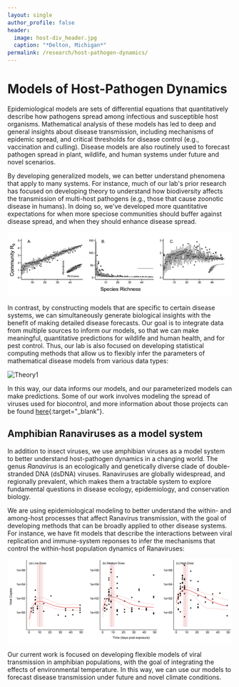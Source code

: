 ```yaml
---
layout: single
author_profile: false
header:
  image: host-div_header.jpg
  caption: "*Delton, Michigan*"
permalink: /research/host-pathogen-dynamics/
---
```


# Models of Host-Pathogen Dynamics

Epidemiological models are sets of differential equations that quantitatively describe how pathogens spread among infectious and susceptible host organisms. Mathematical analysis of these models has led to deep and general insights about disease transmission, including mechanisms of epidemic spread, and critical thresholds for disease control (e.g., vaccination and culling). Disease models are also routinely used to forecast pathogen spread in plant, wildlife, and human systems under future and novel scenarios.

By developing generalized models, we can better understand phenomena that apply to many systems. For instance, much of our lab's prior research has focused on developing theory to understand how biodiversity affects the transmission of multi-host pathogens (e.g., those that cause zoonotic disease in humans). In doing so, we've developed more quantitative expectations for when more speciose communities should buffer against disease spread, and when they should enhance disease spread.

![Theory1](/images/research/theory1.jpg)


In contrast, by constructing models that are specific to certain disease systems, we can simultaneously generate biological insights with the benefit of making detailed disease forecasts. Our goal is to integrate data from multiple sources to inform our models, so that we can make meaningful, quantitative predictions for wildlife and human health, and for pest control. Thus, our lab is also focused on developing statistical computing methods that allow us to flexibly infer the parameters of mathematical disease models from various data types:


![Theory1](/images/research/theory2.jpg)


In this way, our data informs our models, and our parameterized models can make predictions. Some of our work involves modeling the spread of viruses used for biocontrol, and more information about those projects can be found [here](/research/pest-control){:target="_blank"}.


## Amphibian Ranaviruses as a model system

In addition to insect viruses, we use amphibian viruses as a model system to better understand host-pathogen dynamics in a changing world. The genus *Ranavirus* is an ecologically and genetically diverse clade of double-stranded DNA (dsDNA) viruses. Ranaviruses are globally widespread, and regionally prevalent, which makes them a tractable system to explore fundamental questions in disease ecology, epidemiology, and conservation biology. 

We are using epidemiological modeling to better understand the within- and among-host processes that affect Ranavirus transmission, with the goal of developing methods that can be broadly applied to other disease systems. For instance, we have fit models that describe the interactions between viral replication and immune-system reponses to infer the mechanisms that control the within-host population dynamics of Ranaviruses:

![Ranavirus2](/images/research/ranavirus1.png)

Our current work is focused on developing flexible models of viral transmission in amphibian populations, with the goal of integrating the effects of environmental temperature. In this way, we can use our models to forecast disease transmission under future and novel climate conditions. 

